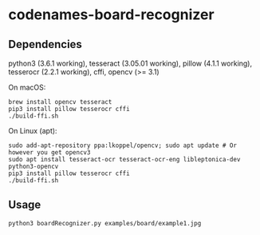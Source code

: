 # codenames-board-recognizer

## Dependencies
python3 (3.6.1 working), tesseract (3.05.01 working), pillow (4.1.1 working), tesserocr (2.2.1 working), cffi, opencv (>= 3.1)

On macOS:
~~~
brew install opencv tesseract
pip3 install pillow tesserocr cffi
./build-ffi.sh
~~~

On Linux (apt):
~~~
sudo add-apt-repository ppa:lkoppel/opencv; sudo apt update # Or however you get opencv3
sudo apt install tesseract-ocr tesseract-ocr-eng libleptonica-dev python3-opencv
pip3 install pillow tesserocr cffi
./build-ffi.sh
~~~

## Usage
~~~
python3 boardRecognizer.py examples/board/example1.jpg
~~~

